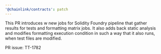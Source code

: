 ```yaml
---
'@chainlink/contracts': patch
---
```


This PR introduces w new jobs for Solidity Foundry pipeline that gather results for tests and formatting matrix jobs. It also adds back static analysis and modifies formatting execution condition in such a way that it also runs, when test files are modified.


PR issue: TT-1782